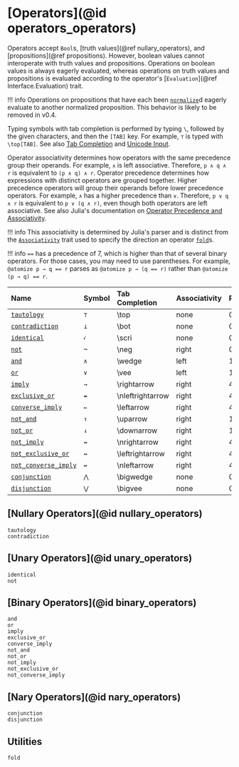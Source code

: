 
# [Operators](@id operators_operators)

Operators accept `Bool`s, [truth values](@ref nullary_operators), and [propositions](@ref propositions). However, boolean values cannot interoperate with truth values and propositions. Operations on boolean values is always eagerly evaluated, whereas operations on truth values and propositions is evaluated according to the operator's [`Evaluation`](@ref Interface.Evaluation) trait.

!!! info
    Operations on propositions that have each been [`normalize`](@ref)d eagerly evaluate to another normalized proposition.
    This behavior is likely to be removed in v0.4.

Typing symbols with tab completion is performed by typing `\`, followed by the given characters, and then the `[TAB]` key. For example, `⊤` is typed with `\top[TAB]`. See also [Tab Completion](https://docs.julialang.org/en/v1/stdlib/REPL/#Tab-completion) and [Unicode Input](https://docs.julialang.org/en/v1/manual/unicode-input/).

Operator associativity determines how operators with the same precedence group their operands. For example, `∧` is left associative. Therefore, `p ∧ q ∧ r` is equivalent to `(p ∧ q) ∧ r`. Operator precedence determines how expressions with distinct operators are grouped together. Higher precedence operators will group their operands before lower precedence operators. For example, `∧` has a higher precedence than `∨`. Therefore, `p ∨ q ∧ r` is equivalent to `p ∨ (q ∧ r)`, even though both operators are left associative. See also Julia's documentation on [Operator Precedence and Associativity](https://docs.julialang.org/en/v1/manual/mathematical-operations/#Operator-Precedence-and-Associativity).

!!! info
    This associativity is determined by Julia's parser and is distinct from the [`Associativity`](@ref) trait used to specify the direction an operator [`fold`](@ref)s.

!!! info
    `==` has a precedence of 7, which is higher than that of several binary operators. For those cases, you may need to use parentheses. For example, `@atomize p → q == r` parses as `@atomize p → (q == r)` rather than `@atomize (p → q) == r`.

| Name                         | Symbol | Tab Completion    | Associativity | Precedence |
|:-----------------------------|:-------|:------------------|:--------------|:-----------|
| [`tautology`](@ref)          | `⊤`    | \\top             | none          | 0          |
| [`contradiction`](@ref)      | `⊥`    | \\bot             | none          | 0          |
| [`identical`](@ref)          | `𝒾`    | \\scri            | none          | 0          |
| [`not`](@ref)                | `¬`    | \\neg             | right         | 0          |
| [`and`](@ref)                | `∧`    | \\wedge           | left          | 12         |
| [`or`](@ref)                 | `∨`    | \\vee             | left          | 11         |
| [`imply`](@ref)              | `→`    | \\rightarrow      | right         | 4          |
| [`exclusive_or`](@ref)       | `↮`    | \\nleftrightarrow | right         | 4          |
| [`converse_imply`](@ref)     | `←`    | \\leftarrow       | right         | 4          |
| [`not_and`](@ref)            | `↑`    | \\uparrow         | right         | 15         |
| [`not_or`](@ref)             | `↓`    | \\downarrow       | right         | 15         |
| [`not_imply`](@ref)          | `↛`    | \\nrightarrow     | right         | 4          |
| [`not_exclusive_or`](@ref)   | `↔`    | \\leftrightarrow  | right         | 4          |
| [`not_converse_imply`](@ref) | `↚`    | \\nleftarrow      | right         | 4          |
| [`conjunction`](@ref)        | `⋀`    | \\bigwedge        | none          | 0          |
| [`disjunction`](@ref)        | `⋁`    | \\bigvee          | none          | 0          |

## [Nullary Operators](@id nullary_operators)

```@docs
tautology
contradiction
```

## [Unary Operators](@id unary_operators)

```@docs
identical
not
```

## [Binary Operators](@id binary_operators)

```@docs
and
or
imply
exclusive_or
converse_imply
not_and
not_or
not_imply
not_exclusive_or
not_converse_imply
```

## [Nary Operators](@id nary_operators)

```@docs
conjunction
disjunction
```

## Utilities

```@docs
fold
```